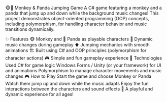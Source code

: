 🐵🐼 Monkey & Panda Jumping Game
A C# game featuring a monkey and a panda that jump up and down while the background music changes! This project demonstrates object-oriented programming (OOP) concepts, including polymorphism, for handling character behavior and music transitions dynamically.

✨ Features
🐵 Monkey and 🐼 Panda as playable characters
🎵 Dynamic music changes during gameplay
⬆️ Jumping mechanics with smooth animations
🏗 Built using C# and OOP principles (polymorphism for character actions)
🎮 Simple and fun gameplay experience
🚀 Technologies Used
C# for game logic
Windows Forms / Unity (or your framework) for UI and animations
Polymorphism to manage character movements and music changes
🎮 How to Play
Start the game and choose Monkey or Panda
Watch them jump up and down while the music adapts
Enjoy the fun interactions between the characters and sound effects
👾 A playful and dynamic experience for all ages!
